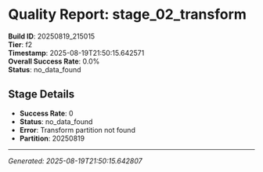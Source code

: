 # Quality Report: stage_02_transform

**Build ID**: 20250819_215015  
**Tier**: f2  
**Timestamp**: 2025-08-19T21:50:15.642571  
**Overall Success Rate**: 0.0%  
**Status**: no_data_found

## Stage Details

- **Success Rate**: 0
- **Status**: no_data_found
- **Error**: Transform partition not found
- **Partition**: 20250819

---
*Generated: 2025-08-19T21:50:15.642807*
